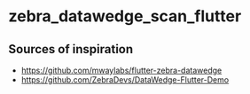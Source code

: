 # zebra_datawedge_scan_flutter

## Sources of inspiration

- https://github.com/mwaylabs/flutter-zebra-datawedge
- https://github.com/ZebraDevs/DataWedge-Flutter-Demo

